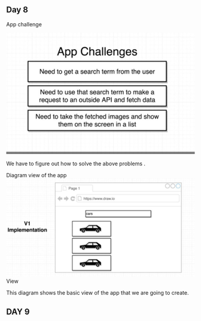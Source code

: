 ## Day 8

App challenge 

<img src="../Assets/appchallenges.jpg"> </img>

We have to figure out how to solve the above problems .


Diagram view of the app 
<img src="../Assets/v1implementation.jpg">View </img>

This diagram shows the basic view of the app that we are going to create.

## DAY 9

